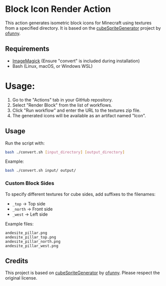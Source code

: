 # Block Icon Render Action  

This action generates isometric block icons for Minecraft using textures from a specified directory. It is based on the [cubeSpriteGenerator](https://github.com/ofunny/ofunnysBedrockExamples/tree/main/cubeSpriteGenerator) project by [ofunny](https://github.com/ofunny).  

## Requirements  
- [ImageMagick](https://imagemagick.org/) (Ensure "convert" is included during installation)  
- Bash (Linux, macOS, or Windows WSL)  

# Usage:
1. Go to the "Actions" tab in your GitHub repository.
2. Select "Render Block" from the list of workflows.
3. Click "Run workflow" and enter the URL to the textures zip file.
4. The generated icons will be available as an artifact named "Icon".

## Usage  
Run the script with:  
```bash
bash ./convert.sh [input_directory] [output_directory]
```  
Example:  
```bash
bash ./convert.sh input/ output/
```  

### Custom Block Sides  
To specify different textures for cube sides, add suffixes to the filenames:  
- `_top` → Top side  
- `_north` → Front side  
- `_west` → Left side  

Example files:  
```
andesite_pillar.png  
andesite_pillar_top.png  
andesite_pillar_north.png  
andesite_pillar_west.png  
```  

## Credits  
This project is based on [cubeSpriteGenerator](https://github.com/ofunny/ofunnysBedrockExamples/tree/main/cubeSpriteGenerator) by [ofunny](https://github.com/ofunny). Please respect the original license.